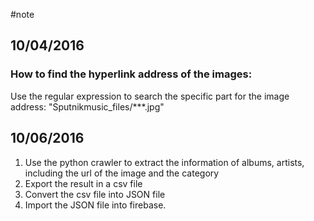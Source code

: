 #note

## 10/04/2016

### How to find the hyperlink address of the images:
Use the regular expression to search the specific part for the image address:
"Sputnikmusic_files/***.jpg"

## 10/06/2016
1. Use the python crawler to extract the information of albums, artists,
   including the url of the image and the category
2. Export the result in a csv file
3. Convert the csv file into JSON file
4. Import the JSON file into firebase.
